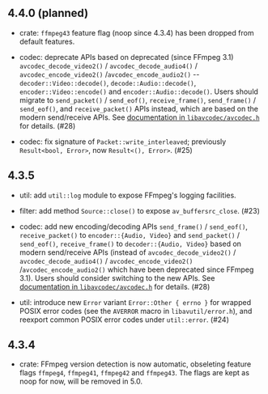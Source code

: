 4.4.0 (planned)
---------------

- crate: `ffmpeg43` feature flag (noop since 4.3.4) has been dropped from default features.

- codec: deprecate APIs based on deprecated (since FFmpeg 3.1) `avcodec_decode_video2()` / `avcodec_decode_audio4()` / `avcodec_encode_video2()` /`avcodec_encode_audio2()` -- `decoder::Video::decode()`, `decode::Audio::decode()`, `encoder::Video::encode()` and `encoder::Audio::decode()`. Users should migrate to `send_packet()` / `send_eof()`, `receive_frame()`, `send_frame()` / `send_eof()`, and `receive_packet()` APIs instead, which are based on the modern send/receive APIs. See [documentation in `libavcodec/avcodec.h`](https://github.com/FFmpeg/FFmpeg/blob/n4.3.1/libavcodec/avcodec.h#L84-L196) for details. (#28)

- codec: fix signature of `Packet::write_interleaved`; previously `Result<bool, Error>`, now `Result<(), Error>`. (#25)

4.3.5
-----

- util: add `util::log` module to expose FFmpeg's logging facilities.

- filter: add method `Source::close()` to expose `av_buffersrc_close`. (#23)

- codec: add new encoding/decoding APIs `send_frame()` / `send_eof()`, `receive_packet()` to `encoder::{Audio, Video}` and `send_packet()` / `send_eof()`, `receive_frame()` to `decoder::{Audio, Video}` based on modern send/receive APIs (instead of `avcodec_decode_video2()` / `avcodec_decode_audio4()` / `avcodec_encode_video2()` /`avcodec_encode_audio2()` which have been deprecated since FFmpeg 3.1). Users should consider switching to the new APIs. See [documentation in `libavcodec/avcodec.h`](https://github.com/FFmpeg/FFmpeg/blob/n4.3.1/libavcodec/avcodec.h#L84-L196) for details. (#28)

- util: introduce new `Error` variant `Error::Other { errno }` for wrapped POSIX error codes (see the `AVERROR` macro in `libavutil/error.h`), and reexport common POSIX error codes under `util::error`. (#24)

4.3.4
-----

- crate: FFmpeg version detection is now automatic, obseleting feature flags `ffmpeg4`, `ffmpeg41`, `ffmpeg42` and `ffmpeg43`. The flags are kept as noop for now, will be removed in 5.0.
